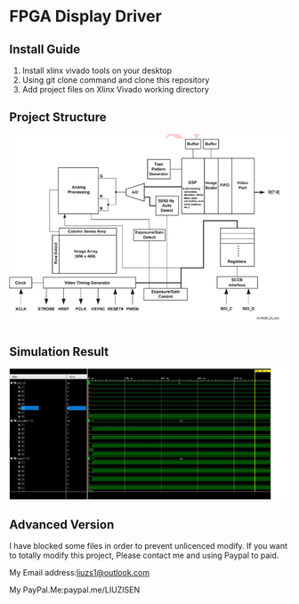 # FPGA Display Driver
## Install Guide
1. Install xlinx vivado tools on your desktop
2. Using git clone command and clone this repository
3. Add project files on Xlinx Vivado working directory
## Project Structure
![avatar](doc/1.jpg)
## Simulation Result
![avatar](doc/2.jpg)
## Advanced Version
I have blocked some files in order to prevent unlicenced modify. If you want to totally modify this project, Please contact me and using Paypal to paid.

My Email address:liuzs1@outlook.com  

My PayPal.Me:paypal.me/LIUZISEN